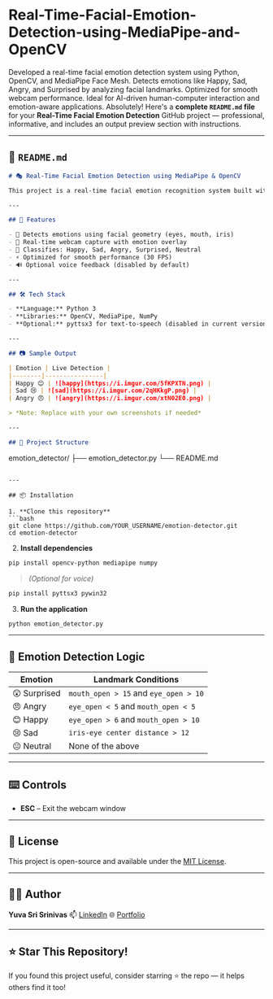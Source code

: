 # Real-Time-Facial-Emotion-Detection-using-MediaPipe-and-OpenCV
Developed a real-time facial emotion detection system using Python, OpenCV, and MediaPipe Face Mesh. Detects emotions like Happy, Sad, Angry, and Surprised by analyzing facial landmarks. Optimized for smooth webcam performance. Ideal for AI-driven human-computer interaction and emotion-aware applications.
Absolutely! Here's a **complete `README.md` file** for your **Real-Time Facial Emotion Detection** GitHub project — professional, informative, and includes an output preview section with instructions.

---

## 📘 `README.md`

```markdown
# 🎭 Real-Time Facial Emotion Detection using MediaPipe & OpenCV

This project is a real-time facial emotion recognition system built with **Python**, **OpenCV**, and **MediaPipe Face Mesh**. It detects and classifies human emotions like **Happy**, **Sad**, **Angry**, **Surprised**, and **Neutral** based on facial landmark analysis — all live from your webcam.

---

## 🚀 Features

- 🧠 Detects emotions using facial geometry (eyes, mouth, iris)
- 🎥 Real-time webcam capture with emotion overlay
- 🎯 Classifies: Happy, Sad, Angry, Surprised, Neutral
- ⚡ Optimized for smooth performance (30 FPS)
- 🔊 Optional voice feedback (disabled by default)

---

## 🛠️ Tech Stack

- **Language:** Python 3
- **Libraries:** OpenCV, MediaPipe, NumPy
- **Optional:** pyttsx3 for text-to-speech (disabled in current version)

---

## 📷 Sample Output

| Emotion | Live Detection |
|--------|----------------|
| Happy 😊 | ![happy](https://i.imgur.com/5fKPXTN.png) |
| Sad 😢 | ![sad](https://i.imgur.com/2qHKkgP.png) |
| Angry 😠 | ![angry](https://i.imgur.com/xtN02E0.png) |

> *Note: Replace with your own screenshots if needed*

---

## 📁 Project Structure

```

emotion\_detector/
├── emotion\_detector.py
└── README.md

````

---

## 📦 Installation

1. **Clone this repository**
```bash
git clone https://github.com/YOUR_USERNAME/emotion-detector.git
cd emotion-detector
````

2. **Install dependencies**

```bash
pip install opencv-python mediapipe numpy
```

> *(Optional for voice)*

```bash
pip install pyttsx3 pywin32
```

3. **Run the application**

```bash
python emotion_detector.py
```

---

## 🧠 Emotion Detection Logic

| Emotion      | Landmark Conditions                   |
| ------------ | ------------------------------------- |
| 😲 Surprised | `mouth_open > 15` and `eye_open > 10` |
| 😠 Angry     | `eye_open < 5` and `mouth_open < 5`   |
| 😊 Happy     | `eye_open > 6` and `mouth_open > 10`  |
| 😢 Sad       | `iris-eye center distance > 12`       |
| 😐 Neutral   | None of the above                     |

---

## ⌨️ Controls

* **ESC** – Exit the webcam window

---

## 📄 License

This project is open-source and available under the [MIT License](LICENSE).

---

## 🙋‍♂️ Author

**Yuva Sri Srinivas**
📫 [LinkedIn](https://www.linkedin.com/in/yuvasrisrinivas)
🌐 [Portfolio](https://yuvasrisrinivas.github.io/yuvasrisrinivas-Portfolio/)

---

## ⭐ Star This Repository!

If you found this project useful, consider starring ⭐ the repo — it helps others find it too!

```
